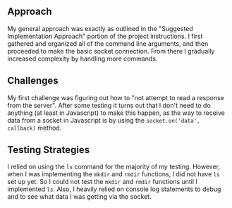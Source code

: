 ## Approach

My general approach was exactly as outlined in the "Suggested Implementation Approach" portion of the project instructions. I first gathered and organized all of the command line arguments, and then proceeded to make the basic socket connection. From there I gradually increased complexity by handling more commands.

## Challenges

My first challenge was figuring out how to "not attempt to read a response from the server". After some testing it turns out that I don't need to do anything (at least in Javascript) to make this happen, as the way to receive data from a socket in Javascript is by using the `socket.on('data', callback)` method.

## Testing Strategies

I relied on using the `ls` command for the majority of my testing. However, when I was implementing the `mkdir` and `rmdir` functions, I did not have `ls` set up yet. So I could not test the `mkdir` and `rmdir` functions until I implemented `ls`. Also, I heavily relied on console log statements to debug and to see what data I was getting via the socket.
